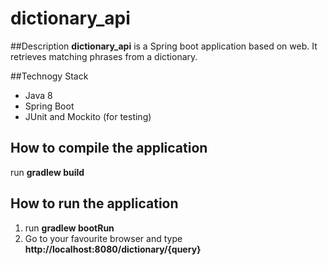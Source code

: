 # dictionary_api
##Description
**dictionary_api** is a Spring boot application based on web. It retrieves matching phrases from a dictionary.

##Technogy Stack
- Java 8
- Spring Boot
- JUnit and Mockito (for testing)


## How to compile the application
run **gradlew build**

## How to run the application
1. run **gradlew bootRun**
2. Go to your favourite browser and type **http://localhost:8080/dictionary/{query}**